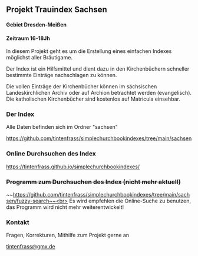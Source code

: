 ## Projekt Trauindex Sachsen
#### Gebiet Dresden-Meißen
#### Zeitraum 16-18Jh


In diesem Projekt geht es um die Erstellung eines einfachen Indexes möglichst aller Bräutigame.

Der Index ist ein Hilfsmittel und dient dazu in den Kirchenbüchern schneller bestimmte Einträge nachschlagen zu können.

Die vollen Einträge der Kirchenbücher können im sächsischen Landeskirchlichen Archiv oder auf Archion betrachtet werden (evangelisch).
Die katholischen Kirchenbücher sind kostenlos auf Matricula einsehbar.

### Der Index
Alle Daten befinden sich im Ordner "sachsen"

https://github.com/tintenfrass/simplechurchbookindexes/tree/main/sachsen

### Online Durchsuchen des Index
https://tintenfrass.github.io/simplechurchbookindexes/

### ~~Programm zum Durchsuchen des Index (nicht mehr aktuell)~~
~~https://github.com/tintenfrass/simplechurchbookindexes/tree/main/sachsen/fuzzy-search~~<br>
Es wird empfehlen die Online-Suche zu benutzen, das Programm wird nicht mehr weiterentwickelt!


### Kontakt
Fragen, Korrekturen, Mithilfe zum Projekt gerne an

tintenfrass@gmx.de